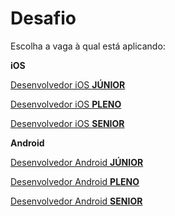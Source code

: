 # Desafio

Escolha a vaga à qual está aplicando:

**iOS**

[Desenvolvedor iOS **JÚNIOR**](./README_Junior.md)

[Desenvolvedor iOS **PLENO**](./README_iOS.md)

[Desenvolvedor iOS **SENIOR**](./README_iOS.md)

**Android**

[Desenvolvedor Android **JÚNIOR**](./README_Android_Junior.md)

[Desenvolvedor Android **PLENO**](./README_Android_Pleno.md)

[Desenvolvedor Android **SENIOR**](./README_Android_Senior.md)

